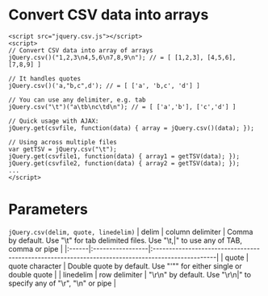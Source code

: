 # Convert CSV data into arrays #

```
<script src="jquery.csv.js"></script>
<script>
// Convert CSV data into array of arrays
jQuery.csv()("1,2,3\n4,5,6\n7,8,9\n"); // = [ [1,2,3], [4,5,6], [7,8,9] ]

// It handles quotes
jQuery.csv()('a,"b,c",d'); // = [ ['a', 'b,c', 'd'] ]

// You can use any delimiter, e.g. tab
jQuery.csv("\t")("a\tb\nc\td\n"); // = [ ['a','b'], ['c','d'] ]

// Quick usage with AJAX:
jQuery.get(csvfile, function(data) { array = jQuery.csv()(data); });

// Using across multiple files
var getTSV = jQuery.csv("\t");
jQuery.get(csvfile1, function(data) { array1 = getTSV(data); });
jQuery.get(csvfile2, function(data) { array2 = getTSV(data); });
...
</script>
```

# Parameters #
`jQuery.csv(delim, quote, linedelim)`
| delim | column delimiter | Comma by default. Use "\t" for tab delimited files. Use "\t,\|" to use any of TAB, comma or pipe |
|:------|:-----------------|:-------------------------------------------------------------------------------------------------|
| quote | quote character  | Double quote by default. Use "'\"" for either single or double quote                             |
| linedelim | row delimiter    | "\r\n" by default. Use "\r\n\|" to specify any of "\r", "\n" or pipe                             |
